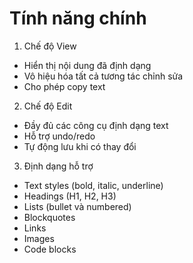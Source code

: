 # Tính năng chính

1. Chế độ View

- Hiển thị nội dung đã định dạng
- Vô hiệu hóa tất cả tương tác chỉnh sửa
- Cho phép copy text

2. Chế độ Edit

- Đầy đủ các công cụ định dạng text
- Hỗ trợ undo/redo
- Tự động lưu khi có thay đổi

3. Định dạng hỗ trợ

- Text styles (bold, italic, underline)
- Headings (H1, H2, H3)
- Lists (bullet và numbered)
- Blockquotes
- Links
- Images
- Code blocks
